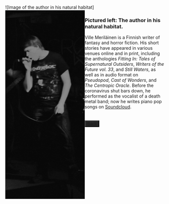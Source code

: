 ![Image of the author in his natural habitat]<img align="left" src="kuva.png">
### Pictured left: The author in his natural habitat.

Ville Meriläinen is a Finnish writer of fantasy and horror fiction. His short stories have appeared in various venues online and in print, including the anthologies _Fitting In: Tales of Supernatural Outsiders_, _Writers of the Future vol. 33_, and _Still Waters_, as well as in audio format on _Pseudopod_, _Cast of Wonders_, and _The Centropic Oracle_. Before the coronavirus shut bars down, he performed as the vocalist of a death metal band; now he writes piano pop songs on [Soundcloud](https://soundcloud.com/carcass-eater).


##   <button type="button" body style="background-color:#252525;">[Back](index.md)</button>
